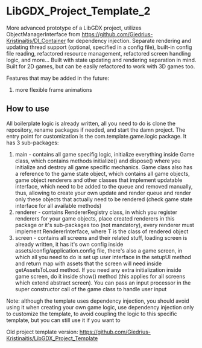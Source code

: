 # LibGDX_Project_Template_2
More advanced prototype of a LibGDX project, utilizes ObjectManagerInterface from https://github.com/Giedrius-Kristinaitis/DI_Container for dependency injection. Separate rendering and updating thread support (optional, specified in a config file), built-in config file reading, refactored resource management, refactored screen handling logic, and more... Built with state updating and rendering separation in mind. Built for 2D games, but can be easily refactored to work with 3D games too.

Features that may be added in the future:

1) more flexible frame animations

## How to use
All boilerplate logic is already written, all you need to do is clone the repository, rename packages if needed, and start the damn project. The entry point for customization is the com.template.game.logic package. It has 3 sub-packages:

1) main - contains all game specifig logic, initialize everything inside Game class, which contains methods initialize() and dispose() where you initialize and destroy all game specific mechanics. Game class also has a reference to the game state object, which contains all game objects, game object renderers and other classes that implement updatable interface, which need to be added to the queue and removed manually, thus, allowing to create your own update and render queue and render only these objects that actually need to be rendered (check game state interface for all available methods)
2) renderer - contains RendererRegistry class, in which you register renderers for your game objects, place created renderers in this package or it's sub-packages too (not mandatory), every renderer must implement RendererInterface<T>, where T is the class of rendered object
3) screen - contains all screens and their related stuff, loading screen is already written, it has it's own config inside assets/config/application.config file, there's also a game screen, in which all you need to do is set up user interface in the setupUI method and return map with assets that the screen will need inside getAssetsToLoad method. If you need any extra initialization inside game screen, do it inside show() method (this applies for all screens which extend abstract screen). You can pass an input processor in the super constructor call of the game class to handle user input

Note: although the template uses dependency injection, you should avoid using it when creating your own game logic, use dependency injection only to customize the template, to avoid coupling the logic to this specific template, but you can still use it if you want to

Old project template version: https://github.com/Giedrius-Kristinaitis/LibGDX_Project_Template
